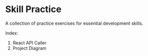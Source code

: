 # Skill Practice

A collection of practice exercises for essential development skills.

Index:

1. React API Caller
2. Project Diagram
